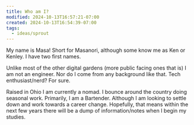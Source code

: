 ```yaml
---
title: Who am I?
modified: 2024-10-13T16:57:21-07:00
created: 2024-10-13T16:54:39-07:00
tags:
  - ideas/sprout
---
```

My name is Masa! Short for Masanori, although some know me as Ken or Kenley. I have two first names. 

Unlike most of the other digital gardens (more public facing ones that is) I am not an engineer. Nor do I come from any background like that. 
Tech enthusiast/nerd? For sure. 

Raised in Ohio I am currently a nomad. I bounce around the country doing seasonal work. Primarily, I am a Bartender. Although I am looking to settle down and work towards a career change. Hopefully, that means within the next few years there will be a dump of information/notes when I begin my studies. 

